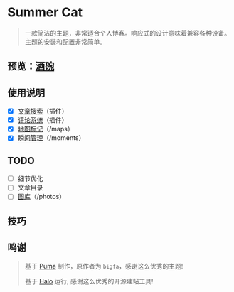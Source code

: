 # Summer Cat 
>一款简洁的主题，非常适合个人博客。响应式的设计意味着兼容各种设备。主题的安装和配置非常简单。

## 预览：[酒碗](https://aiheiyo.top)

## 使用说明

- [x] [文章搜索](https://github.com/halo-sigs/plugin-search-widget)（插件）
- [X] [评论系统](https://github.com/halo-sigs/plugin-comment-widget)（插件）
- [x] [地图标记](https://github.com/PG-Z/plugin-map-marker)（/maps）
- [X] [瞬间管理](https://github.com/halo-sigs/plugin-moments)（/moments）

## TODO
- [ ] 细节优化
- [ ] 文章目录
- [ ] [图库](https://halo.run/store/apps/app-BmQJW)（/photos）

## 技巧



## 鸣谢
> 基于 [Puma](https://github.com/bigfa/Puma) 制作，原作者为 `bigfa`，感谢这么优秀的主题!
> 
> 基于 [Halo](https://github.com/halo-dev/halo) 运行, 感谢这么优秀的开源建站工具!
